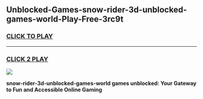 
## Unblocked-Games-snow-rider-3d-unblocked-games-world-Play-Free-3rc9t
<h3>
<a href="https://premium76.site?title=snow-rider-3d-unblocked-games-world&ref=10A">CLICK TO PLAY</a></h3>
<hr>

<h3>
<a href="https://premium76.site?title=snow-rider-3d-unblocked-games-world&ref=10A">CLICK 2 PLAY</a>
  
</h3>

<a href="https://premium76.site?title=snow-rider-3d-unblocked-games-world&ref=10A"><img src="https://clearcache.store/games.png"></a>


**snow-rider-3d-unblocked-games-world games unblocked: Your Gateway to Fun and Accessible Online Gaming**
